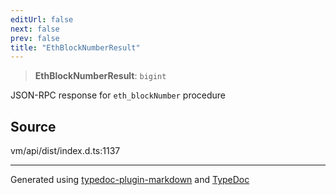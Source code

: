 ```yaml
---
editUrl: false
next: false
prev: false
title: "EthBlockNumberResult"
---
```


> **EthBlockNumberResult**: `bigint`

JSON-RPC response for `eth_blockNumber` procedure

## Source

vm/api/dist/index.d.ts:1137

***
Generated using [typedoc-plugin-markdown](https://www.npmjs.com/package/typedoc-plugin-markdown) and [TypeDoc](https://typedoc.org/)
